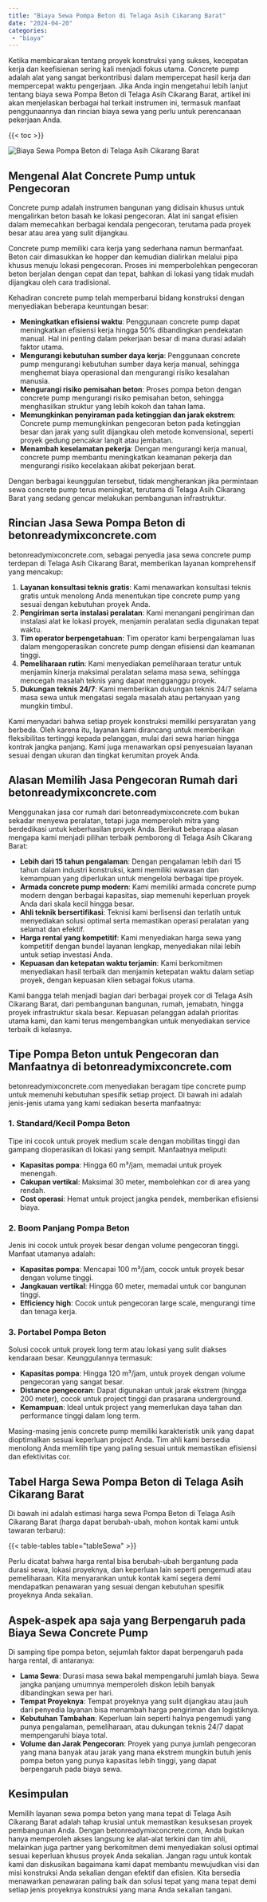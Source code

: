 ```yaml
---
title: "Biaya Sewa Pompa Beton di Telaga Asih Cikarang Barat"
date: "2024-04-20"
categories: 
 - "biaya"
---
```


Ketika membicarakan tentang proyek konstruksi yang sukses, kecepatan kerja dan keefisienan sering kali menjadi fokus utama. Concrete pump adalah alat yang sangat berkontribusi dalam mempercepat hasil kerja dan mempercepat waktu pengerjaan. Jika Anda ingin mengetahui lebih lanjut tentang biaya sewa Pompa Beton di Telaga Asih Cikarang Barat, artikel ini akan menjelaskan berbagai hal terkait instrumen ini, termasuk manfaat penggunaannya dan rincian biaya sewa yang perlu untuk perencanaan pekerjaan Anda.

{{< toc >}}

![Biaya Sewa Pompa Beton di Telaga Asih Cikarang Barat](https://betoncor8.github.io/pump/concrete-pump%20(11).png)

## Mengenal Alat Concrete Pump untuk Pengecoran

Concrete pump adalah instrumen bangunan yang didisain khusus untuk mengalirkan beton basah ke lokasi pengecoran. Alat ini sangat efisien dalam memecahkan berbagai kendala pengecoran, terutama pada proyek besar atau area yang sulit dijangkau.

Concrete pump memiliki cara kerja yang sederhana namun bermanfaat. Beton cair dimasukkan ke hopper dan kemudian dialirkan melalui pipa khusus menuju lokasi pengecoran. Proses ini memperbolehkan pengecoran beton berjalan dengan cepat dan tepat, bahkan di lokasi yang tidak mudah dijangkau oleh cara tradisional.

Kehadiran concrete pump telah memperbarui bidang konstruksi dengan menyediakan beberapa keuntungan besar:

- **Meningkatkan efisiensi waktu**: Penggunaan concrete pump dapat meningkatkan efisiensi kerja hingga 50% dibandingkan pendekatan manual. Hal ini penting dalam pekerjaan besar di mana durasi adalah faktor utama.
- **Mengurangi kebutuhan sumber daya kerja**: Penggunaan concrete pump mengurangi kebutuhan sumber daya kerja manual, sehingga menghemat biaya operasional dan mengurangi risiko kesalahan manusia.
- **Mengurangi risiko pemisahan beton**: Proses pompa beton dengan concrete pump mengurangi risiko pemisahan beton, sehingga menghasilkan struktur yang lebih kokoh dan tahan lama.
- **Memungkinkan penyiraman pada ketinggian dan jarak ekstrem**: Concrete pump memungkinkan pengecoran beton pada ketinggian besar dan jarak yang sulit dijangkau oleh metode konvensional, seperti proyek gedung pencakar langit atau jembatan.
- **Menambah keselamatan pekerja**: Dengan mengurangi kerja manual, concrete pump membantu meningkatkan keamanan pekerja dan mengurangi risiko kecelakaan akibat pekerjaan berat.

Dengan berbagai keunggulan tersebut, tidak mengherankan jika permintaan sewa concrete pump terus meningkat, terutama di Telaga Asih Cikarang Barat yang sedang gencar melakukan pembangunan infrastruktur.

## Rincian Jasa Sewa Pompa Beton di betonreadymixconcrete.com

betonreadymixconcrete.com, sebagai penyedia jasa sewa concrete pump terdepan di Telaga Asih Cikarang Barat, memberikan layanan komprehensif yang mencakup:

1. **Layanan konsultasi teknis gratis**: Kami menawarkan konsultasi teknis gratis untuk menolong Anda menentukan tipe concrete pump yang sesuai dengan kebutuhan proyek Anda.
2. **Pengiriman serta instalasi peralatan**: Kami menangani pengiriman dan instalasi alat ke lokasi proyek, menjamin peralatan sedia digunakan tepat waktu.
3. **Tim operator berpengetahuan**: Tim operator kami berpengalaman luas dalam mengoperasikan concrete pump dengan efisiensi dan keamanan tinggi.
4. **Pemeliharaan rutin**: Kami menyediakan pemeliharaan teratur untuk menjamin kinerja maksimal peralatan selama masa sewa, sehingga mencegah masalah teknis yang dapat mengganggu proyek.
5. **Dukungan teknis 24/7**: Kami memberikan dukungan teknis 24/7 selama masa sewa untuk mengatasi segala masalah atau pertanyaan yang mungkin timbul.

Kami menyadari bahwa setiap proyek konstruksi memiliki persyaratan yang berbeda. Oleh karena itu, layanan kami dirancang untuk memberikan fleksibilitas tertinggi kepada pelanggan, mulai dari sewa harian hingga kontrak jangka panjang. Kami juga menawarkan opsi penyesuaian layanan sesuai dengan ukuran dan tingkat kerumitan proyek Anda.

## Alasan Memilih Jasa Pengecoran Rumah dari betonreadymixconcrete.com

Menggunakan jasa cor rumah dari betonreadymixconcrete.com bukan sekadar menyewa peralatan, tetapi juga memperoleh mitra yang berdedikasi untuk keberhasilan proyek Anda. Berikut beberapa alasan mengapa kami menjadi pilihan terbaik pemborong di Telaga Asih Cikarang Barat:

- **Lebih dari 15 tahun pengalaman**: Dengan pengalaman lebih dari 15 tahun dalam industri konstruksi, kami memiliki wawasan dan kemampuan yang diperlukan untuk mengelola berbagai tipe proyek.
- **Armada concrete pump modern**: Kami memiliki armada concrete pump modern dengan berbagai kapasitas, siap memenuhi keperluan proyek Anda dari skala kecil hingga besar.
- **Ahli teknik bersertifikasi**: Teknisi kami berlisensi dan terlatih untuk menyediakan solusi optimal serta memastikan operasi peralatan yang selamat dan efektif.
- **Harga rental yang kompetitif**: Kami menyediakan harga sewa yang kompetitif dengan bundel layanan lengkap, menyediakan nilai lebih untuk setiap investasi Anda.
- **Kepuasan dan ketepatan waktu terjamin**: Kami berkomitmen menyediakan hasil terbaik dan menjamin ketepatan waktu dalam setiap proyek, dengan kepuasan klien sebagai fokus utama.

Kami bangga telah menjadi bagian dari berbagai proyek cor di Telaga Asih Cikarang Barat, dari pembangunan bangunan, rumah, jemabatn, hingga proyek infrastruktur skala besar. Kepuasan pelanggan adalah prioritas utama kami, dan kami terus mengembangkan untuk menyediakan service terbaik di kelasnya.

## Tipe Pompa Beton untuk Pengecoran dan Manfaatnya di betonreadymixconcrete.com

betonreadymixconcrete.com menyediakan beragam tipe concrete pump untuk memenuhi kebutuhan spesifik setiap project. Di bawah ini adalah jenis-jenis utama yang kami sediakan beserta manfaatnya:

### 1\. Standard/Kecil Pompa Beton

Tipe ini cocok untuk proyek medium scale dengan mobilitas tinggi dan gampang dioperasikan di lokasi yang sempit. Manfaatnya meliputi:

- **Kapasitas pompa**: Hingga 60 m³/jam, memadai untuk proyek menengah.
- **Cakupan vertikal**: Maksimal 30 meter, membolehkan cor di area yang rendah.
- **Cost operasi**: Hemat untuk project jangka pendek, memberikan efisiensi biaya.

### 2\. Boom Panjang Pompa Beton

Jenis ini cocok untuk proyek besar dengan volume pengecoran tinggi. Manfaat utamanya adalah:

- **Kapasitas pompa**: Mencapai 100 m³/jam, cocok untuk proyek besar dengan volume tinggi.
- **Jangkauan vertikal**: Hingga 60 meter, memadai untuk cor bangunan tinggi.
- **Efficiency high**: Cocok untuk pengecoran large scale, mengurangi time dan tenaga kerja.

### 3\. Portabel Pompa Beton

Solusi cocok untuk proyek long term atau lokasi yang sulit diakses kendaraan besar. Keunggulannya termasuk:

- **Kapasitas pompa**: Hingga 120 m³/jam, untuk proyek dengan volume pengecoran yang sangat besar.
- **Distance pengecoran**: Dapat digunakan untuk jarak ekstrem (hingga 200 meter), cocok untuk project tinggi dan prasarana underground.
- **Kemampuan**: Ideal untuk project yang memerlukan daya tahan dan performance tinggi dalam long term.

Masing-masing jenis concrete pump memiliki karakteristik unik yang dapat dioptimalkan sesuai keperluan project Anda. Tim ahli kami bersedia menolong Anda memilih tipe yang paling sesuai untuk memastikan efisiensi dan efektivitas cor.

## Tabel Harga Sewa Pompa Beton di Telaga Asih Cikarang Barat

Di bawah ini adalah estimasi harga sewa Pompa Beton di Telaga Asih Cikarang Barat (harga dapat berubah-ubah, mohon kontak kami untuk tawaran terbaru):

{{< table-tables table="tableSewa" >}}

Perlu dicatat bahwa harga rental bisa berubah-ubah bergantung pada durasi sewa, lokasi proyeknya, dan keperluan lain seperti pengemudi atau pemeliharaan. Kita menyarankan untuk kontak kami segera demi mendapatkan penawaran yang sesuai dengan kebutuhan spesifik proyeknya Anda sekalian.

## Aspek-aspek apa saja yang Berpengaruh pada Biaya Sewa Concrete Pump

Di samping tipe pompa beton, sejumlah faktor dapat berpengaruh pada harga rental, di antaranya:

- **Lama Sewa**: Durasi masa sewa bakal mempengaruhi jumlah biaya. Sewa jangka panjang umumnya memperoleh diskon lebih banyak dibandingkan sewa per hari.
- **Tempat Proyeknya**: Tempat proyeknya yang sulit dijangkau atau jauh dari penyedia layanan bisa menambah harga pengiriman dan logistiknya.
- **Kebutuhan Tambahan**: Keperluan lain seperti halnya pengemudi yang punya pengalaman, pemeliharaan, atau dukungan teknis 24/7 dapat mempengaruhi biaya total.
- **Volume dan Jarak Pengecoran**: Proyek yang punya jumlah pengecoran yang mana banyak atau jarak yang mana ekstrem mungkin butuh jenis pompa beton yang punya kapasitas lebih tinggi, yang dapat berpengaruh pada biaya sewa.

## Kesimpulan

Memilih layanan sewa pompa beton yang mana tepat di Telaga Asih Cikarang Barat adalah tahap krusial untuk memastikan kesuksesan proyek pembangunan Anda. Dengan betonreadymixconcrete.com, Anda bukan hanya memperoleh akses langsung ke alat-alat terkini dan tim ahli, melainkan juga partner yang berkomitmen demi menyediakan solusi optimal sesuai keperluan khusus proyek Anda sekalian. Jangan ragu untuk kontak kami dan diskusikan bagaimana kami dapat membantu mewujudkan visi dan misi konstruksi Anda sekalian dengan efektif dan efisien. Kita bersedia menawarkan penawaran paling baik dan solusi tepat yang mana tepat demi setiap jenis proyeknya konstruksi yang mana Anda sekalian tangani.
